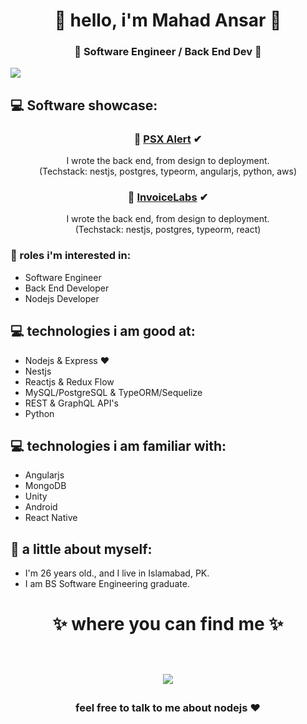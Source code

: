 <h1 align="center"> 🤩 hello, i'm Mahad Ansar 🤩 </h1>
<h3 align="center">🚀 Software Engineer / Back End Dev 🚀</h3>

<img src="https://yata-apix-a9caea66-ad78-425f-aa08-e292558ebb65.lss.locawebcorp.com.br/b7c7dbff38ae4f419c94ce8d2254b9d9.png"> 

## 💻 Software showcase:
<h3 align="center">🚀 <a href="https://play.google.com/store/apps/details?id=com.heuristify.psxalert">PSX Alert</a> ✔</h3>
 <p align="center"> I wrote the back end, from design to deployment.<br />(Techstack: nestjs, postgres, typeorm, angularjs, python, aws)</p>
 
 <h3 align="center">🚀 <a href="https://play.google.com/store/apps/details?id=com.invoiceslab.invoice">InvoiceLabs</a> ✔</h3>
 <p align="center"> I wrote the back end, from design to deployment.<br />(Techstack: nestjs, postgres, typeorm, react)</p>

### :office: roles i'm interested in:
- Software Engineer
- Back End Developer
- Nodejs Developer

## 💻 technologies i am good at:
- Nodejs & Express ❤
- Nestjs
- Reactjs & Redux Flow
- MySQL/PostgreSQL & TypeORM/Sequelize
- REST & GraphQL API's
- Python

## 💻 technologies i am familiar with:
- Angularjs
- MongoDB
- Unity
- Android
- React Native

## 👧 a little about myself:
- I'm 26 years old., and I live in Islamabad, PK.
- I am BS Software Engineering graduate.

<h1 align="center">
✨ where you can find me ✨
  
  <p align="center"><br/>
   <a href="https://www.linkedin.com/in/mahadansar/">
    <img src="https://img.shields.io/badge/linkedin-mahad--ansar-blue">
  </a>
</p>
</h1>

<h3 align="center"><strong> feel free to talk to me about nodejs ❤ </strong> </h3>
